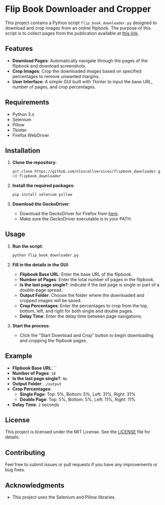 # Flip Book Downloader and Cropper

This project contains a Python script `flip_book_downloader.py` designed to download and crop images from an online flipbook. The purpose of this script is to collect pages from the publication available at [this link](https://online.fliphtml5.com/xpldh/hdnh/#p=1).

## Features

- **Download Pages**: Automatically navigate through the pages of the flipbook and download screenshots.
- **Crop Images**: Crop the downloaded images based on specified percentages to remove unwanted margins.
- **User Interface**: A simple GUI built with Tkinter to input the base URL, number of pages, and crop percentages.

## Requirements

- Python 3.x
- Selenium
- Pillow
- Tkinter
- Firefox WebDriver

## Installation

1. **Clone the repository**:
    ```sh
    git clone https://github.com/nlnzcollservices/flipbook_downloader.git
    cd flipbook_downloader
    ```

2. **Install the required packages**:
    ```sh
    pip install selenium pillow
    ```

3. **Download the GeckoDriver**:
   - Download the GeckoDriver for Firefox from [here](https://github.com/mozilla/geckodriver/releases).
   - Make sure the GeckoDriver executable is in your PATH.

## Usage

1. **Run the script**:
    ```sh
    python flip_book_downloader.py
    ```

2. **Fill in the details in the GUI**:
   - **Flipbook Base URL**: Enter the base URL of the flipbook.
   - **Number of Pages**: Enter the total number of pages in the flipbook.
   - **Is the last page single?**: Indicate if the last page is single or part of a double-page spread.
   - **Output Folder**: Choose the folder where the downloaded and cropped images will be saved.
   - **Crop Percentages**: Enter the percentages to crop from the top, bottom, left, and right for both single and double pages.
   - **Delay Time**: Enter the delay time between page navigations.

3. **Start the process**:
   - Click the "Start Download and Crop" button to begin downloading and cropping the flipbook pages.

## Example

- **Flipbook Base URL**: ``
- **Number of Pages**: `10`
- **Is the last page single?**: `No`
- **Output Folder**: `./output`
- **Crop Percentages**:
  - **Single Page**: Top: 5%, Bottom: 5%, Left: 31%, Right: 31%
  - **Double Page**: Top: 5%, Bottom: 5%, Left: 11%, Right: 11%
- **Delay Time**: `2` seconds

## License

This project is licensed under the MIT License. See the [LICENSE](LICENSE.md) file for details.

## Contributing

Feel free to submit issues or pull requests if you have any improvements or bug fixes.

## Acknowledgments

- This project uses the Selenium and Pillow libraries.
